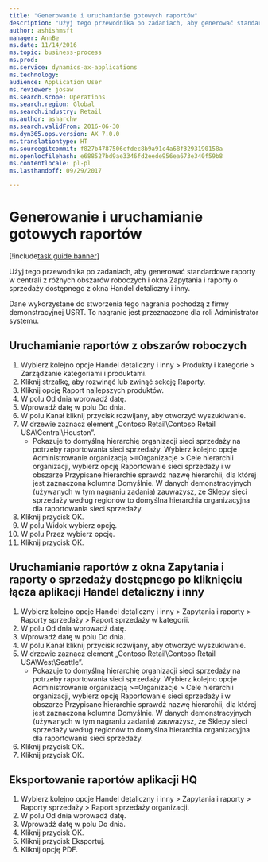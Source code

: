 ```yaml
--- 
title: "Generowanie i uruchamianie gotowych raportów"
description: "Użyj tego przewodnika po zadaniach, aby generować standardowe raporty w centrali z różnych obszarów roboczych i okna Zapytania i raporty o sprzedaży dostępnego z okna Handel detaliczny i inny."
author: ashishmsft
manager: AnnBe
ms.date: 11/14/2016
ms.topic: business-process
ms.prod: 
ms.service: dynamics-ax-applications
ms.technology: 
audience: Application User
ms.reviewer: josaw
ms.search.scope: Operations
ms.search.region: Global
ms.search.industry: Retail
ms.author: asharchw
ms.search.validFrom: 2016-06-30
ms.dyn365.ops.version: AX 7.0.0
ms.translationtype: HT
ms.sourcegitcommit: f827b4787506cfdec8b9a91c4a68f3293190158a
ms.openlocfilehash: e688527bd9ae3346fd2eede956ea673e340f59b8
ms.contentlocale: pl-pl
ms.lasthandoff: 09/29/2017

---
```

# <a name="generate-and-run-out-of-box-reports"></a>Generowanie i uruchamianie gotowych raportów

[!include[task guide banner](../includes/task-guide-banner.md)]

Użyj tego przewodnika po zadaniach, aby generować standardowe raporty w centrali z różnych obszarów roboczych i okna Zapytania i raporty o sprzedaży dostępnego z okna Handel detaliczny i inny.



Dane wykorzystane do stworzenia tego nagrania pochodzą z firmy demonstracyjnej USRT. To nagranie jest przeznaczone dla roli Administrator systemu.


## <a name="launch-reports-from-workspaces"></a>Uruchamianie raportów z obszarów roboczych
1. Wybierz kolejno opcje Handel detaliczny i inny > Produkty i kategorie > Zarządzanie kategoriami i produktami.
2. Kliknij strzałkę, aby rozwinąć lub zwinąć sekcję Raporty.
3. Kliknij opcję Raport najlepszych produktów.
4. W polu Od dnia wprowadź datę.
5. Wprowadź datę w polu Do dnia.
6. W polu Kanał kliknij przycisk rozwijany, aby otworzyć wyszukiwanie.
7. W drzewie zaznacz element „Contoso Retail\Contoso Retail USA\Central\Houston”.
    * Pokazuje to domyślną hierarchię organizacji sieci sprzedaży na potrzeby raportowania sieci sprzedaży.   Wybierz kolejno opcje Administrowanie organizacją >Organizacje > Cele hierarchii organizacji, wybierz opcję Raportowanie sieci sprzedaży i w obszarze Przypisane hierarchie sprawdź nazwę hierarchii, dla której jest zaznaczona kolumna Domyślnie.      W danych demonstracyjnych (używanych w tym nagraniu zadania) zauważysz, że Sklepy sieci sprzedaży według regionów to domyślna hierarchia organizacyjna dla raportowania sieci sprzedaży.     
8. Kliknij przycisk OK.
9. W polu Widok wybierz opcję.
10. W polu Przez wybierz opcję.
11. Kliknij przycisk OK.

## <a name="launch-reports-from-the-inquiries-and-sales-reports-located-under-retail--commerce-app-link"></a>Uruchamianie raportów z okna Zapytania i raporty o sprzedaży dostępnego po kliknięciu łącza aplikacji Handel detaliczny i inny
1. Wybierz kolejno opcje Handel detaliczny i inny > Zapytania i raporty > Raporty sprzedaży > Raport sprzedaży w kategorii.
2. W polu Od dnia wprowadź datę.
3. Wprowadź datę w polu Do dnia.
4. W polu Kanał kliknij przycisk rozwijany, aby otworzyć wyszukiwanie.
5. W drzewie zaznacz element „Contoso Retail\Contoso Retail USA\West\Seattle”.
    * Pokazuje to domyślną hierarchię organizacji sieci sprzedaży na potrzeby raportowania sieci sprzedaży.   Wybierz kolejno opcje Administrowanie organizacją >Organizacje > Cele hierarchii organizacji, wybierz opcję Raportowanie sieci sprzedaży i w obszarze Przypisane hierarchie sprawdź nazwę hierarchii, dla której jest zaznaczona kolumna Domyślnie.      W danych demonstracyjnych (używanych w tym nagraniu zadania) zauważysz, że Sklepy sieci sprzedaży według regionów to domyślna hierarchia organizacyjna dla raportowania sieci sprzedaży.     
6. Kliknij przycisk OK.
7. Kliknij przycisk OK.

## <a name="export-an-hq-reports"></a>Eksportowanie raportów aplikacji HQ
1. Wybierz kolejno opcje Handel detaliczny i inny > Zapytania i raporty > Raporty sprzedaży > Raport sprzedaży organizacji.
2. W polu Od dnia wprowadź datę.
3. Wprowadź datę w polu Do dnia.
4. Kliknij przycisk OK.
5. Kliknij przycisk Eksportuj.
6. Kliknij opcję PDF.


